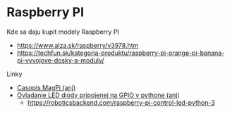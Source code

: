Raspberry PI
============

Kde sa daju kupit modely Raspberry PI
* https://www.alza.sk/raspberry/v3978.htm
* https://techfun.sk/kategoria-produktu/raspberry-pi-orange-pi-banana-pi-vyvojove-dosky-a-moduly/

Linky
* [Casopis MagPi (anj)](https://magpi.raspberrypi.com/issues)
* [Ovladanie LED diody pripojenej na GPIO v pythone (anj)](https://thepihut.com/blogs/raspberry-pi-tutorials/27968772-turning-on-an-led-with-your-raspberry-pis-gpio-pins)
  * https://roboticsbackend.com/raspberry-pi-control-led-python-3
